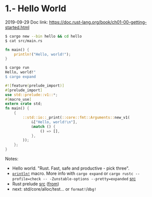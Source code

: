 # 1.- Hello World
2019-09-29
Doc link: https://doc.rust-lang.org/book/ch01-00-getting-started.html

```sh
$ cargo new --bin hello && cd hello
$ cat src/main.rs
```
```rust
fn main() {
    println!("Hello, world!");
}
```
```sh
$ cargo run
Hello, world!"
$ cargo expand
```
```rust
#![feature(prelude_import)]
#[prelude_import]
use std::prelude::v1::*;
#[macro_use]
extern crate std;
fn main() {
    {
        ::std::io::_print(::core::fmt::Arguments::new_v1(
            &["Hello, world!\n"],
            &match () {
                () => [],
            },
        ));
    };
}

```

Notes:

 - Hello world. "Rust. Fast, safe and productive - pick three".
 - [`println!`](https://doc.rust-lang.org/src/std/macros.rs.html#147) macro. More info with `cargo expand` or `cargo rustc --profile=check -- -Zunstable-options --pretty=expanded` [src](https://github.com/dtolnay/cargo-expand/)
 - Rust prelude [src](https://doc.rust-lang.org/std/prelude/v1/index.html) ([from](https://twitter.com/focusaurus/status/1177221145587830784))
 - next: std/core/alloc/test... or `format!`/`dbg!`
